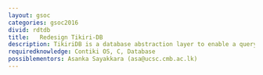 ```yaml
---
layout: gsoc
categories: gsoc2016
divid: rdtdb
title:   Redesign Tikiri-DB
description: TikiriDB is a database abstraction layer to enable a query interface to acquire required data in highly efficient manner. After setting up the sensor network with TikiriDB It is possible to gather data without having the knowledge of programming sensor nodes. TikiriDB will provide a query language which is more similar to conventional query language with additional syntax to comply with sensor network environment. TikiriDB system is composed in three parts on is installed in sensor nodes, one is installed in base-stations and the other is installed in computer connected with the base-station. The application installed in computer will provide an API to connect the your application with the database. Query processor of TikiriDB is located at sensor node. The other part which installed in base-station node will mainly handle the routing of the queries. In this project main objective is make TikiriDB compatible with newer Contiki vision.
requiredknowledge: Contiki OS, C, Database
possiblementors: Asanka Sayakkara (asa@ucsc.cmb.ac.lk)
---
```

